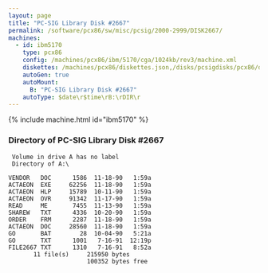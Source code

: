 ```yaml
---
layout: page
title: "PC-SIG Library Disk #2667"
permalink: /software/pcx86/sw/misc/pcsig/2000-2999/DISK2667/
machines:
  - id: ibm5170
    type: pcx86
    config: /machines/pcx86/ibm/5170/cga/1024kb/rev3/machine.xml
    diskettes: /machines/pcx86/diskettes.json,/disks/pcsigdisks/pcx86/diskettes.json
    autoGen: true
    autoMount:
      B: "PC-SIG Library Disk #2667"
    autoType: $date\r$time\rB:\rDIR\r
---
```


{% include machine.html id="ibm5170" %}

### Directory of PC-SIG Library Disk #2667

     Volume in drive A has no label
     Directory of A:\

    VENDOR   DOC      1586  11-18-90   1:59a
    ACTAEON  EXE     62256  11-18-90   1:59a
    ACTAEON  HLP     15789  10-11-90   1:59a
    ACTAEON  OVR     91342  11-17-90   1:59a
    READ     ME       7455  11-13-90   1:59a
    SHAREW   TXT      4336  10-20-90   1:59a
    ORDER    FRM      2287  11-18-90   1:59a
    ACTAEON  DOC     28560  11-18-90   1:59a
    GO       BAT        28  10-04-90   5:21a
    GO       TXT      1001   7-16-91  12:19p
    FILE2667 TXT      1310   7-16-91   8:52a
           11 file(s)     215950 bytes
                          100352 bytes free
